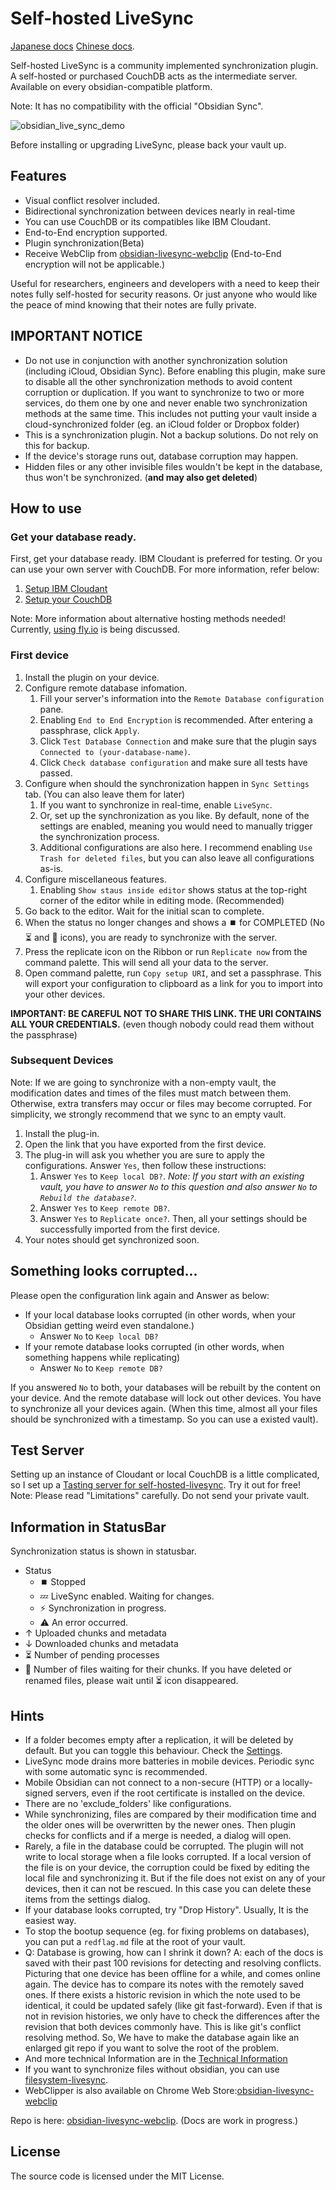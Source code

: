 # Self-hosted LiveSync

[Japanese docs](./README_ja.md) [Chinese docs](./README_cn.md).

Self-hosted LiveSync is a community implemented synchronization plugin.  
A self-hosted or purchased CouchDB acts as the intermediate server. Available on every obsidian-compatible platform.

Note: It has no compatibility with the official "Obsidian Sync".

![obsidian_live_sync_demo](https://user-images.githubusercontent.com/45774780/137355323-f57a8b09-abf2-4501-836c-8cb7d2ff24a3.gif)

Before installing or upgrading LiveSync, please back your vault up.

## Features

-   Visual conflict resolver included.
-   Bidirectional synchronization between devices nearly in real-time
-   You can use CouchDB or its compatibles like IBM Cloudant.
-   End-to-End encryption supported.
-   Plugin synchronization(Beta)
-   Receive WebClip from [obsidian-livesync-webclip](https://chrome.google.com/webstore/detail/obsidian-livesync-webclip/jfpaflmpckblieefkegjncjoceapakdf) (End-to-End encryption will not be applicable.)

Useful for researchers, engineers and developers with a need to keep their notes fully self-hosted for security reasons. Or just anyone who would like the peace of mind knowing that their notes are fully private. 

## IMPORTANT NOTICE

-   Do not use in conjunction with another synchronization solution (including iCloud, Obsidian Sync). Before enabling this plugin, make sure to disable all the other synchronization methods to avoid content corruption or duplication. If you want to synchronize to two or more services, do them one by one and never enable two synchronization methods at the same time.
    This includes not putting your vault inside a cloud-synchronized folder (eg. an iCloud folder or Dropbox folder)
-   This is a synchronization plugin. Not a backup solutions. Do not rely on this for backup.
-   If the device's storage runs out, database corruption may happen.
-   Hidden files or any other invisible files wouldn't be kept in the database, thus won't be synchronized. (**and may also get deleted**)

## How to use

### Get your database ready.

First, get your database ready. IBM Cloudant is preferred for testing. Or you can use your own server with CouchDB. For more information, refer below:
1. [Setup IBM Cloudant](docs/setup_cloudant.md)
2. [Setup your CouchDB](docs/setup_own_server.md)

Note: More information about alternative hosting methods needed! Currently, [using fly.io](https://github.com/vrtmrz/obsidian-livesync/discussions/85) is being discussed.

### First device

1. Install the plugin on your device.
2. Configure remote database infomation.
	1. Fill your server's information into the `Remote Database configuration` pane.
	2. Enabling `End to End Encryption` is recommended. After entering a passphrase, click `Apply`.
	3. Click `Test Database Connection` and make sure that the plugin says `Connected to (your-database-name)`.
	4. Click `Check database configuration` and make sure all tests have passed.
3. Configure when should the synchronization happen in `Sync Settings` tab. (You can also leave them for later)
	1. If you want to synchronize in real-time, enable `LiveSync`.
	2. Or, set up the synchronization as you like. By default, none of the settings are enabled, meaning you would need to manually trigger the synchronization process.
	3. Additional configurations are also here. I recommend enabling `Use Trash for deleted files`, but you can also leave all configurations as-is.
4. Configure miscellaneous features.
	1. Enabling `Show staus inside editor` shows status at the top-right corner of the editor while in editing mode. (Recommended)
5. Go back to the editor. Wait for the initial scan to complete.
6. When the status no longer changes and shows a ⏹️ for COMPLETED (No ⏳ and 🧩 icons), you are ready to synchronize with the server.
7. Press the replicate icon on the Ribbon or run `Replicate now` from the command palette. This will send all your data to the server.
8. Open command palette, run `Copy setup URI`, and set a passphrase. This will export your configuration to clipboard as a link for you to import into your other devices.

**IMPORTANT: BE CAREFUL NOT TO SHARE THIS LINK. THE URI CONTAINS ALL YOUR CREDENTIALS.** (even though nobody could read them without the passphrase)

### Subsequent Devices

Note: If we are going to synchronize with a non-empty vault, the modification dates and times of the files must match between them. Otherwise, extra transfers may occur or files may become corrupted.
For simplicity, we strongly recommend that we sync to an empty vault.

1. Install the plug-in.
2. Open the link that you have exported from the first device.
3. The plug-in will ask you whether you are sure to apply the configurations. Answer `Yes`, then follow these instructions:
	1. Answer `Yes` to `Keep local DB?`.
		*Note: If you start with an existing vault, you have to answer `No` to this question and also answer `No` to `Rebuild the database?`.*
	2. Answer `Yes` to `Keep remote DB?`.
	3. Answer `Yes` to `Replicate once?`.
	Then, all your settings should be successfully imported from the first device.
4. Your notes should get synchronized soon.

## Something looks corrupted...

Please open the configuration link again and Answer as below:
- If your local database looks corrupted (in other words, when your Obsidian getting weird even standalone.)
	- Answer `No` to `Keep local DB?`
- If your remote database looks corrupted (in other words, when something happens while replicating)
	- Answer `No` to `Keep remote DB?`

If you answered `No` to both, your databases will be rebuilt by the content on your device. And the remote database will lock out other devices. You have to synchronize all your devices again. (When this time, almost all your files should be synchronized with a timestamp. So you can use a existed vault).

## Test Server

Setting up an instance of Cloudant or local CouchDB is a little complicated, so I set up a [Tasting server for self-hosted-livesync](https://olstaste.vrtmrz.net/). Try it out for free!  
Note: Please read "Limitations" carefully. Do not send your private vault.

## Information in StatusBar

Synchronization status is shown in statusbar.

-   Status
    -   ⏹️ Stopped
    -   💤 LiveSync enabled. Waiting for changes.
    -   ⚡️ Synchronization in progress.
    -   ⚠ An error occurred.
-   ↑ Uploaded chunks and metadata
-   ↓ Downloaded chunks and metadata
-   ⏳ Number of pending processes
-   🧩 Number of files waiting for their chunks.
If you have deleted or renamed files, please wait until ⏳ icon disappeared.


## Hints
-   If a folder becomes empty after a replication, it will be deleted by default. But you can toggle this behaviour. Check the [Settings](docs/settings.md).
-   LiveSync mode drains more batteries in mobile devices. Periodic sync with some automatic sync is recommended.
-   Mobile Obsidian can not connect to a non-secure (HTTP) or a locally-signed servers, even if the root certificate is installed on the device.
-   There are no 'exclude_folders' like configurations.
-   While synchronizing, files are compared by their modification time and the older ones will be overwritten by the newer ones. Then plugin checks for conflicts and if a merge is needed, a dialog will open.
-   Rarely, a file in the database could be corrupted. The plugin will not write to local storage when a file looks corrupted. If a local version of the file is on your device, the corruption could be fixed by editing the local file and synchronizing it. But if the file does not exist on any of your devices, then it can not be rescued. In this case you can delete these items from the settings dialog.
-   If your database looks corrupted, try "Drop History". Usually, It is the easiest way.
-   To stop the bootup sequence (eg. for fixing problems on databases), you can put a `redflag.md` file at the root of your vault.
-   Q: Database is growing, how can I shrink it down?
    A: each of the docs is saved with their past 100 revisions for detecting and resolving conflicts. Picturing that one device has been offline for a while, and comes online again. The device has to compare its notes with the remotely saved ones. If there exists a historic revision in which the note used to be identical, it could be updated safely (like git fast-forward). Even if that is not in revision histories, we only have to check the differences after the revision that both devices commonly have. This is like git's conflict resolving method. So, We have to make the database again like an enlarged git repo if you want to solve the root of the problem.
-   And more technical Information are in the [Technical Information](docs/tech_info.md)
-   If you want to synchronize files without obsidian, you can use [filesystem-livesync](https://github.com/vrtmrz/filesystem-livesync).
-   WebClipper is also available on Chrome Web Store:[obsidian-livesync-webclip](https://chrome.google.com/webstore/detail/obsidian-livesync-webclip/jfpaflmpckblieefkegjncjoceapakdf)

Repo is here: [obsidian-livesync-webclip](https://github.com/vrtmrz/obsidian-livesync-webclip). (Docs are work in progress.)

## License

The source code is licensed under the MIT License.

